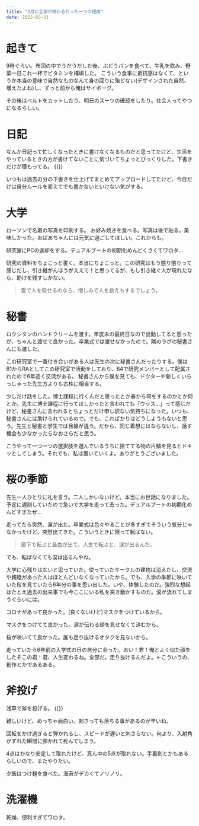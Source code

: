 ```yaml
---
title: "3月に全部が終わるたった一つの理由"
date: 2022-03-31
---
```


# 起きて
9時ぐらい。布団の中でうだうだした後、ぶどうパンを食べて、牛乳を飲み、野菜一日これ一杯でビタミンを補填した。
こういう食事に抵抗感はなくて、というか本当の意味で自然なものなんて身の回りに殆どない(デザインされた自然、増えたよね)し、ずっと前から俺はサイボーグ。

その後はベルトをカットしたり、明日のスーツの確認をしたり。社会人ってやつになるらしい。
# 日記
なんか日記って忙しくなったときに書けなくなるものだと思ってたけど、生活をやっているときの方が書けてないことに気づいてちょっとびっくりした。下書きだけが積もってる。
{{<tweet user="dango_bot" id="1504237527091539968">}}

いつもは過去の分の下書きを仕上げてまとめてアップロードしてたけど、今日だけは自分ルールを変えてでも書かないといけない気がする。

# 大学
ローソンで名取の写真を印刷する。
お好み焼きを食べる。写真は後で貼る。美味しかった。おばあちゃんには元気に過ごしてほしい。これからも。

研究室にPCの返却をする。デュアルブートの初期化めんどくさくてワロタ...

研究の資料をちょこっと書く。本当にちょこっと。この研究はもう懲り懲りって感じだし、引き継がんほうがええで！と思ってるが、もし引き継ぐ人が現れたなら、助けを残すしかない。

> 愛で人を殺せるのなら、憎しみで人を救えもするでしょう。

# 秘書
ロクシタンのハンドクリームを渡す。年度末の最終日なので出勤してると思ったが、ちゃんと渡せて良かった。卒業式では渡せなかったので。隣のラボの秘書さんにも渡した。

この研究室で一番付き合いがある人は先生の次に秘書さんだったりする。僕はB1からRAとしてこの研究室で活動をしており、B4で研究メンバーとして配属されたので6年近く交流がある。
秘書さんから僕を見ても、ドクターや新しくいらっしゃった先生方よりも古株に相当する。

少しだけ話をした。博士課程に行くんだと思ったとか春から何をするのかとか何とか。先生に博士課程に行ってほしかったと言われても「ウッス...」って感じだけど、秘書さんに言われるとちょっとだけ申し訳ない気持ちになった。いつも、秘書さんには助けられているので。でも、こればかりはどうしようもないと思う。先生と秘書と学生では目線が違う。だから、同じ着想にはならないし、話す機会も少なかったらなおさらだと思う。

こうやって一つ一つの選択肢を選んでいるうちに捨ててる物の片鱗を見るとドキッとしてしまう。それでも、私は置いていくよ。ありがとうございました。

# 桜の季節
先生一人ひとりに礼を言う。二人しかいないけど。本当にお世話になりました。
予定に遅刻していたので急いで大学を走って去った。デュアルブートの初期化めんどすぎたぜ...

走ってたら突然、涙が出た。卒業式は色々やることが多すぎてそういう気分じゃなかったけど、突然出てきた。こういうときに限って転ばない。

> 廊下で転ぶと鼻血が出て、人生で転ぶと、涙が出るんだ。

でも、転ばなくても涙は出るんやね。

大学に心残りはないと思っていた。使っていたサークルの建物は消えたし、交流や親睦があった人はほとんどいなくなっていたから。でも、入学の季節に咲いていた桜を見ていたら6年分の事を思い出した。いや、体験したのだ。強烈な想起はたとえ過去の出来事でも今ここにいる私を突き動かすものだ。涙が流れてしまうぐらいには。

コロナがあって良かった。(良くないけど)マスクをつけているから。

マスクをつけてて良かった。涙が伝わる頬を見せなくて済むから。

桜が咲いてて良かった。誰も走り抜けるオタクを見ないから。


走っていたら6年前の入学式の日の自分に会った。おい！君！俺とよく似た顔をしたそこの君！君、人生変わるね。全部だ。走り抜けるんだよ。←こういうの、創作とかであるある。

# 斧投げ

浅草で斧を投げる。
{{<tweet user="dango_bot" id="1509459653830529024">}}

難しいけど、めっちゃ面白い。刺さっても落ちる事があるのが辛いね。

回転をかけ過ぎると弾かれるし、スピードが遅いと刺さらない。何より、入射角がずれた瞬間に弾かれて死んでしまう。

4点はかなり安定して取れたけど、真ん中の5点が取れない。手裏剣とかもあるらしいので、またやりたい。

夕飯はつけ麺を食べた。海苔がデカくてノリノリ。

# 洗濯機
乾燥、便利すぎてワロタ。